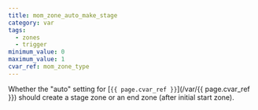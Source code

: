 ```yaml
---
title: mom_zone_auto_make_stage
category: var
tags:
  - zones
  - trigger
minimum_value: 0
maximum_value: 1
cvar_ref: mom_zone_type
---
```


Whether the "auto" setting for [`{{ page.cvar_ref }}`](/var/{{ page.cvar_ref }}) should create a stage zone or an end zone (after initial start zone).